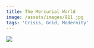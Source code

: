 ```yaml
---
title: The Mercurial World
image: /assets/images/911.jpg
tags: 'Crisis, Grid, Modernity'
---
```

![](/assets/images/911.jpg)
